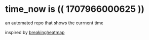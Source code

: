 # time_now is (( 1707966000625 ))

an automated repo that shows the currnent time

inspired by [breakingheatmap](https://github.com/breakingheatmap/breakingheatmap)